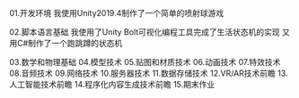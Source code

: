 01.开发环境
我使用Unity2019.4制作了一个简单的喷射球游戏

02.脚本语言基础
我使用了Unity Bolt可视化编程工具完成了生活状态机的实现
又用C#制作了一个跑跳蹲的状态机

03.数学和物理基础
04.模型技术
05.贴图和材质技术
06.动画技术
07.特效技术
08.音频技术
09.网络技术
10.服务器技术
11.数据存储技术
12.VR/AR技术前瞻
13.人工智能技术前瞻
14.程序化内容生成技术前瞻
15.期末作业

